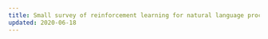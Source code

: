 ```yaml
---
title: Small survey of reinforcement learning for natural language processing
updated: 2020-06-18
---
```

